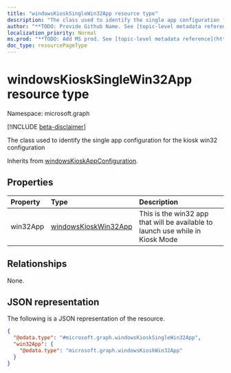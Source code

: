 ```yaml
---
title: "windowsKioskSingleWin32App resource type"
description: "The class used to identify the single app configuration for the kiosk win32 configuration"
author: "**TODO: Provide Github Name. See [topic-level metadata reference](https://msgo.azurewebsites.net/add/document/guidelines/metadata.html#topic-level-metadata)**"
localization_priority: Normal
ms.prod: "**TODO: Add MS prod. See [topic-level metadata reference](https://msgo.azurewebsites.net/add/document/guidelines/metadata.html#topic-level-metadata)**"
doc_type: resourcePageType
---
```


# windowsKioskSingleWin32App resource type

Namespace: microsoft.graph

[!INCLUDE [beta-disclaimer](../../includes/beta-disclaimer.md)]

The class used to identify the single app configuration for the kiosk win32 configuration


Inherits from [windowsKioskAppConfiguration](../resources/windowskioskappconfiguration.md).

## Properties
|Property|Type|Description|
|:---|:---|:---|
|win32App|[windowsKioskWin32App](../resources/windowskioskwin32app.md)|This is the win32 app that will be available to launch use while in Kiosk Mode|

## Relationships
None.

## JSON representation
The following is a JSON representation of the resource.
<!-- {
  "blockType": "resource",
  "@odata.type": "microsoft.graph.windowsKioskSingleWin32App"
}
-->
``` json
{
  "@odata.type": "#microsoft.graph.windowsKioskSingleWin32App",
  "win32App": {
    "@odata.type": "microsoft.graph.windowsKioskWin32App"
  }
}
```

